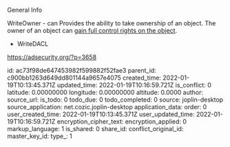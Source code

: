 General Info

WriteOwner - can Provides the ability to take ownership of an object. The owner of an object can [gain full control rights on the object](https://technet.microsoft.com/en-us/library/dd125370%28v=ws.10%29.aspx).

- WriteDACL

https://adsecurity.org/?p=3658

id: ac73f98de647453982f599882f52fae3
parent_id: c900bb1263d649dd801144a9657e4075
created_time: 2022-01-19T10:13:45.371Z
updated_time: 2022-01-19T10:16:59.721Z
is_conflict: 0
latitude: 0.00000000
longitude: 0.00000000
altitude: 0.0000
author: 
source_url: 
is_todo: 0
todo_due: 0
todo_completed: 0
source: joplin-desktop
source_application: net.cozic.joplin-desktop
application_data: 
order: 0
user_created_time: 2022-01-19T10:13:45.371Z
user_updated_time: 2022-01-19T10:16:59.721Z
encryption_cipher_text: 
encryption_applied: 0
markup_language: 1
is_shared: 0
share_id: 
conflict_original_id: 
master_key_id: 
type_: 1